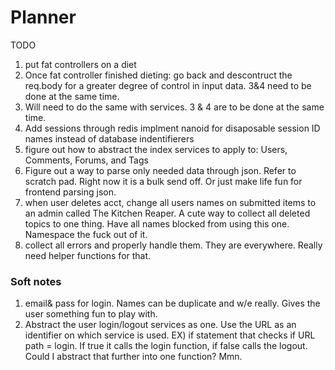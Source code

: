 # Planner

TODO

1) put fat controllers on a diet 
2) Once fat controller finished dieting: go back and descontruct the req.body for a greater degree of control in input data. 3&4 need to be done at the same time. 
3) Will need to do the same with services. 3 & 4 are to be done at the same time. 
4) Add sessions through redis
implment nanoid for disaposable session ID names instead of database indentifierers 
5) figure out how to abstract the index services to apply to: Users, Comments, Forums, and Tags 
6) Figure out a way to parse only needed data through json. Refer to scratch pad. Right now it is a bulk send off. Or just make life fun for frontend parsing json. 
7) when user deletes acct, change all users names on submitted items to an admin called The Kitchen Reaper. A cute 
   way to 
   collect all deleted topics to one thing. Have all names blocked from using this one. Namespace the fuck out of it.
8) collect all errors and properly handle them. They are everywhere. Really need helper functions for that.


### Soft notes

1) email& pass for login. Names can be duplicate and w/e really. Gives the user something fun to play with. 
2) Abstract the user login/logout services as one. Use the URL as an identifier on which service is used. EX)
if statement that checks if URL path = login. If true it calls the login function, if false calls the logout.
Could I abstract that further into one function? Mmn.
